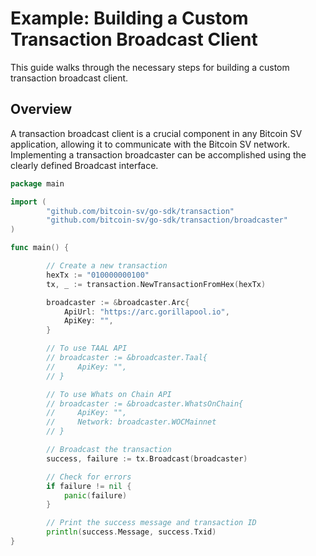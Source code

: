 # Example: Building a Custom Transaction Broadcast Client

This guide walks through the necessary steps for building a custom transaction broadcast client.

## Overview

A transaction broadcast client is a crucial component in any Bitcoin SV application, allowing it to communicate with the Bitcoin SV network. Implementing a transaction broadcaster can be accomplished using the clearly defined Broadcast interface.

``` go
package main

import (
        "github.com/bitcoin-sv/go-sdk/transaction"
        "github.com/bitcoin-sv/go-sdk/transaction/broadcaster"
)

func main() {

        // Create a new transaction
        hexTx := "010000000100"
        tx, _ := transaction.NewTransactionFromHex(hexTx)

        broadcaster := &broadcaster.Arc{
            ApiUrl: "https://arc.gorillapool.io",
            ApiKey: "",
        }

        // To use TAAL API
        // broadcaster := &broadcaster.Taal{
        //     ApiKey: "",
        // }

        // To use Whats on Chain API
        // broadcaster := &broadcaster.WhatsOnChain{
        //     ApiKey: "",
        //     Network: broadcaster.WOCMainnet
        // }

        // Broadcast the transaction
        success, failure := tx.Broadcast(broadcaster)

        // Check for errors
        if failure != nil {
            panic(failure)
        }

        // Print the success message and transaction ID
        println(success.Message, success.Txid)
}

```
